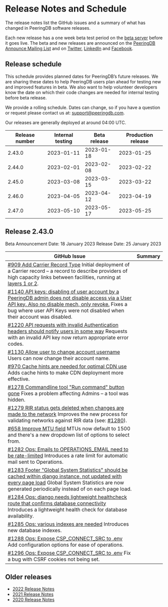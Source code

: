 # Release Notes and Schedule

The release notes list the GitHub issues and a summary of what has changed in PeeringDB software releases.

Each new release has a one week beta test period on the [beta server](https://beta.peeringdb.com/) before it goes live.  The beta and new releases are announced on the [PeeringDB Announce Mailing List](https://lists.peeringdb.com/cgi-bin/mailman/listinfo/pdb-announce) and on [Twitter](https://twitter.com/PeeringDB), [LinkedIn](https://www.linkedin.com/company/peeringdb) and [Facebook](https://www.facebook.com/peeringdb).

## Release schedule

This schedule provides planned dates for PeeringDB’s future releases. We are sharing these dates to help PeeringDB users plan ahead for testing new and improved features in beta. We also want to help volunteer developers know the date on which their code changes are needed for internal testing before beta release.

We provide a rolling schedule. Dates can change, so if you have a question or request please contact us at: [support@peeringdb.com](mailto:support@peeringdb.com).

Our releases are generally deployed at around 04:00 UTC.

| **Release number** | **Internal testing** | **Beta release** | **Production release** |
| -------------- | ---------------- | ------------ | ------------------ |
| 2.43.0 | 2023-01-11 | 2023-01-18 | 2023-01-25 |
| 2.44.0 | 2023-02-01 | 2023-02-08 | 2023-02-22 |
| 2.45.0 | 2023-03-08 | 2023-03-15 | 2023-03-22 |
| 2.46.0 | 2023-04-05 | 2023-04-12 | 2023-04-19 |
| 2.47.0 | 2023-05-10 | 2023-05-17 | 2023-05-25 |

## Release 2.43.0

Beta Announcement Date: 18 January 2023
Release Date: 25 January 2023

| **GitHub Issue** | **Summary** |
| ----------------- | ----------- |
| [#909 Add Carrier Record Type](https://github.com/peeringdb/peeringdb/issues/909) Initial deployment of a Carrier record – a record to describe providers of high capacity links between facilities, running at [layers 1 or 2](https://en.wikipedia.org/wiki/OSI_model#Layer_1:_Physical_layer). |
| [#1140 API keys: disabling of user account by a PeeringDB admin does not disable access via a User API key. Also no disable mech, only revoke.](https://github.com/peeringdb/peeringdb/issues/1140) Fixes a bug where user API Keys were not disabled when their account was disabled. |
| [#1220 API requests with invalid Authentication headers should notify users in some way](https://github.com/peeringdb/peeringdb/issues/1220) Requests with an invalid API key now return appropriate error codes. |
| [#1130 Allow user to change account username](https://github.com/peeringdb/peeringdb/issues/1130) Users can now change their account name. |
| [#970 Cache hints are needed for optimal CDN use](https://github.com/peeringdb/peeringdb/issues/970) Adds cache hints to make CDN deployment more effective. |
| [#1278 Commandline tool "Run command" button gone](https://github.com/peeringdb/peeringdb/issues/1278) Fixes a problem affecting Admins – a tool was hidden. |
| [#1279 RIR status gets deleted when changes are made to the network](https://github.com/peeringdb/peeringdb/issues/1279) Improves the new process for validating networks against RIR data (see: [#1280](https://github.com/peeringdb/peeringdb/issues/1280)). |
| [#658 Improve MTU field](https://github.com/peeringdb/peeringdb/issues/658) MTUs now default to 1500 and there's a new dropdown list of options to select from. |
| [#1282 Ops: Emails to OPERATIONS_EMAIL need to be rate-limited](https://github.com/peeringdb/peeringdb/issues/1282) Introduces a rate limit for automatic mail sent to Operations. |
| [#1283 Footer "Global System Statistics" should be cached within django instance, not updated with every page load](https://github.com/peeringdb/peeringdb/issues/1283) Global System Statistics are now generated periodically instead of on each page load. |
| [#1284 Ops: django needs lightweight healthcheck route that confirms database connectivity](https://github.com/peeringdb/peeringdb/issues/1284) Introduces a lightweight health check for database availability. |
| [#1285 Ops: various indexes are needed](https://github.com/peeringdb/peeringdb/issues/1285) Introduces new database indexes. |
| [#1288 Ops: Expose CSP_CONNECT_SRC to .env](https://github.com/peeringdb/peeringdb/issues/1288) Add configuration options for ease of operations. |
| [#1296 Ops: Expose CSP_CONNECT_SRC to .env](https://github.com/peeringdb/peeringdb/issues/1296) Fix a bug with CSRF cookies not being set. |

## Older releases

* [2022 Release Notes](/release_notes/release_notes_2022/)
* [2021 Release Notes](/release_notes/release_notes_2021/)
* [2020 Release Notes](/release_notes/release_notes_2020/)
